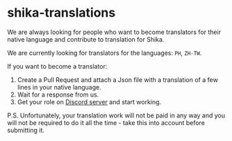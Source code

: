 # shika-translations

We are always looking for people who want to become translators for their native language and contribute to translation for Shika.

We are currently looking for translators for the languages: `PH`, `ZH-TW`.

If you want to become a translator:
1. Create a Pull Request and attach a Json file with a translation of a few lines in your native language.
2. Wait for a response from us.
3. Get your role on [Discord server](https://discord.gg/shika-hub) and start working.

P.S. Unfortunately, your translation work will not be paid in any way and you will not be required to do it all the time - take this into account before submitting it.
